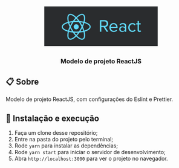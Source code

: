 <h1 align="center">
    <img alt="Logo ReactJS" src=".github/logo-react.png" width="300px" />
</h1>

<h3 align="center">
  Modelo de projeto ReactJS
</h3>

## 📋 Sobre

Modelo de projeto ReactJS, com configurações do Eslint e Prettier.

## 🚀 Instalação e execução

1. Faça um clone desse repositório;
2. Entre na pasta do projeto pelo terminal;
3. Rode `yarn` para instalar as dependências;
4. Rode `yarn start` para iniciar o servidor de desenvolvimento;
5. Abra `http://localhost:3000` para ver o projeto no navegador.
